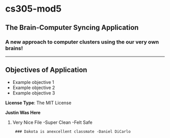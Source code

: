 # cs305-mod5
## The Brain-Computer Syncing Application
### A new approach to computer clusters using the our very own brains!

---
## Objectives of Application
- Example objective 1
- Example objective 2
- Example objective 3

**License Type**: The MIT License

**Justin Was Here**
1. Very Nice File
    -Super Clean
        -Felt Safe
        
        ### Dakota is anexcellent classmate -Daniel DiCarlo
